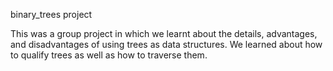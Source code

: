 binary_trees project 

This was a group project in which we learnt about the details, advantages, and disadvantages of using trees as data structures. We learned about how to qualify trees as well as how to traverse them.
